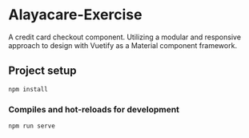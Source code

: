 # Alayacare-Exercise

A credit card checkout component. 
Utilizing a modular and responsive approach to design with Vuetify as a Material component framework.

## Project setup
```
npm install
```

### Compiles and hot-reloads for development
```
npm run serve
```